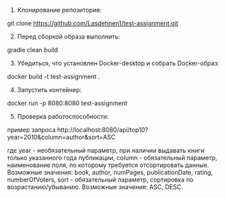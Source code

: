 1. Клонирование репозитория:

git clone https://github.com/Lasdehnen1/test-assignment.git

2. Перед сборкой образа выполнить:
   
gradle clean build

3. Убедиться, что установлен Docker-desktop и собрать Docker-образ:
   
docker build -t test-assignment .  

4. Запустить контейнер:
   
docker run -p 8080:8080 test-assignment

5. Проверка работоспособности:
    
пример запроса http://localhost:8080/api/top10?year=2010&column=author&sort=ASC

где year - необязательный параметр, при наличии выдавать книги только указанного года публикации,
	column - обязательный параметр, наименование поля, по которому требуется отсортировать данные. Возможные значения: book, author, numPages, publicationDate, rating, numberOfVoters,
	sort - обязательный параметр, сортировка по возрастанию/убыванию. Возможные значения: ASC, DESC.
